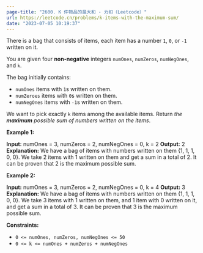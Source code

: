 ```yaml
---
page-title: "2600. K 件物品的最大和 - 力扣（Leetcode）"
url: https://leetcode.cn/problems/k-items-with-the-maximum-sum/
date: "2023-07-05 10:19:37"
---
```

There is a bag that consists of items, each item has a number `1`, `0`, or `-1` written on it.

You are given four **non-negative** integers `numOnes`, `numZeros`, `numNegOnes`, and `k`.

The bag initially contains:

-   `numOnes` items with `1`s written on them.
-   `numZeroes` items with `0`s written on them.
-   `numNegOnes` items with `-1`s written on them.

We want to pick exactly `k` items among the available items. Return *the **maximum** possible sum of numbers written on the items*.

**Example 1:**

**Input:** numOnes = 3, numZeros = 2, numNegOnes = 0, k = 2
**Output:** 2
**Explanation:** We have a bag of items with numbers written on them {1, 1, 1, 0, 0}. We take 2 items with 1 written on them and get a sum in a total of 2.
It can be proven that 2 is the maximum possible sum.

**Example 2:**

**Input:** numOnes = 3, numZeros = 2, numNegOnes = 0, k = 4
**Output:** 3
**Explanation:** We have a bag of items with numbers written on them {1, 1, 1, 0, 0}. We take 3 items with 1 written on them, and 1 item with 0 written on it, and get a sum in a total of 3.
It can be proven that 3 is the maximum possible sum.

**Constraints:**

-   `0 <= numOnes, numZeros, numNegOnes <= 50`
-   `0 <= k <= numOnes + numZeros + numNegOnes`
